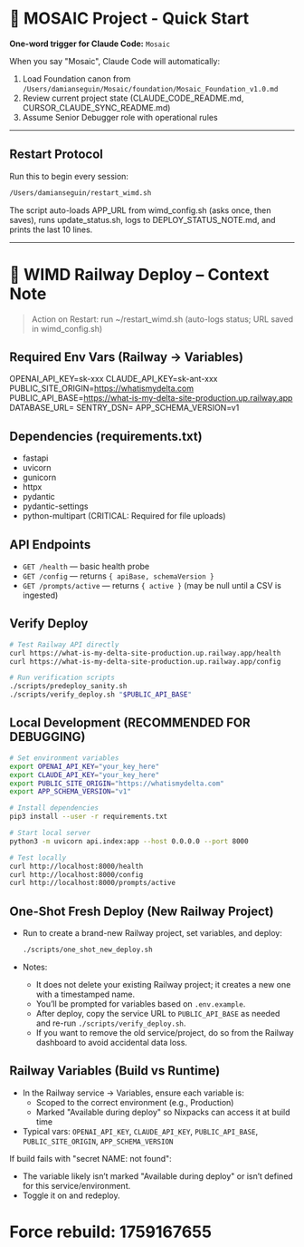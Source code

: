# 🚦 MOSAIC Project - Quick Start

**One-word trigger for Claude Code:** `Mosaic`

When you say "Mosaic", Claude Code will automatically:
1. Load Foundation canon from `/Users/damianseguin/Mosaic/foundation/Mosaic_Foundation_v1.0.md`
2. Review current project state (CLAUDE_CODE_README.md, CURSOR_CLAUDE_SYNC_README.md)
3. Assume Senior Debugger role with operational rules

---

## Restart Protocol

Run this to begin every session:

```zsh
/Users/damianseguin/restart_wimd.sh
```

The script auto-loads APP_URL from wimd_config.sh (asks once, then saves), runs update_status.sh, logs to DEPLOY_STATUS_NOTE.md, and prints the last 10 lines.

---

# 📝 WIMD Railway Deploy – Context Note

> Action on Restart: run ~/restart_wimd.sh (auto-logs status; URL saved in wimd_config.sh)

## Required Env Vars (Railway → Variables)
OPENAI_API_KEY=sk-xxx
CLAUDE_API_KEY=sk-ant-xxx
PUBLIC_SITE_ORIGIN=https://whatismydelta.com
PUBLIC_API_BASE=https://what-is-my-delta-site-production.up.railway.app
DATABASE_URL=
SENTRY_DSN=
APP_SCHEMA_VERSION=v1

## Dependencies (requirements.txt)
- fastapi
- uvicorn
- gunicorn
- httpx
- pydantic
- pydantic-settings
- python-multipart (CRITICAL: Required for file uploads)

## API Endpoints
- `GET /health` — basic health probe
- `GET /config` — returns `{ apiBase, schemaVersion }`
- `GET /prompts/active` — returns `{ active }` (may be null until a CSV is ingested)

## Verify Deploy
```zsh
# Test Railway API directly
curl https://what-is-my-delta-site-production.up.railway.app/health
curl https://what-is-my-delta-site-production.up.railway.app/config

# Run verification scripts
./scripts/predeploy_sanity.sh
./scripts/verify_deploy.sh "$PUBLIC_API_BASE"
```

## Local Development (RECOMMENDED FOR DEBUGGING)
```zsh
# Set environment variables
export OPENAI_API_KEY="your_key_here"
export CLAUDE_API_KEY="your_key_here"
export PUBLIC_SITE_ORIGIN="https://whatismydelta.com"
export APP_SCHEMA_VERSION="v1"

# Install dependencies
pip3 install --user -r requirements.txt

# Start local server
python3 -m uvicorn api.index:app --host 0.0.0.0 --port 8000

# Test locally
curl http://localhost:8000/health
curl http://localhost:8000/config
curl http://localhost:8000/prompts/active
```

## One-Shot Fresh Deploy (New Railway Project)
- Run to create a brand-new Railway project, set variables, and deploy:
  
  ```zsh
  ./scripts/one_shot_new_deploy.sh
  ```

- Notes:
  - It does not delete your existing Railway project; it creates a new one with a timestamped name.
  - You’ll be prompted for variables based on `.env.example`.
  - After deploy, copy the service URL to `PUBLIC_API_BASE` as needed and re-run `./scripts/verify_deploy.sh`.
  - If you want to remove the old service/project, do so from the Railway dashboard to avoid accidental data loss.

## Railway Variables (Build vs Runtime)
- In the Railway service → Variables, ensure each variable is:
  - Scoped to the correct environment (e.g., Production)
  - Marked "Available during deploy" so Nixpacks can access it at build time
- Typical vars: `OPENAI_API_KEY`, `CLAUDE_API_KEY`, `PUBLIC_API_BASE`, `PUBLIC_SITE_ORIGIN`, `APP_SCHEMA_VERSION`

If build fails with "secret NAME: not found":
- The variable likely isn’t marked "Available during deploy" or isn’t defined for this service/environment.
- Toggle it on and redeploy.
# Force rebuild: 1759167655

